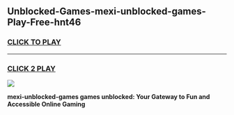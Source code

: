 
## Unblocked-Games-mexi-unblocked-games-Play-Free-hnt46
<h3>
<a href="https://premium76.site?title=mexi-unblocked-games&ref=17A">CLICK TO PLAY</a></h3>
<hr>

<h3>
<a href="https://premium76.site?title=mexi-unblocked-games&ref=17A">CLICK 2 PLAY</a>
  
</h3>

<a href="https://premium76.site?title=mexi-unblocked-games&ref=17A"><img src="https://clearcache.store/games.png"></a>


**mexi-unblocked-games games unblocked: Your Gateway to Fun and Accessible Online Gaming**
